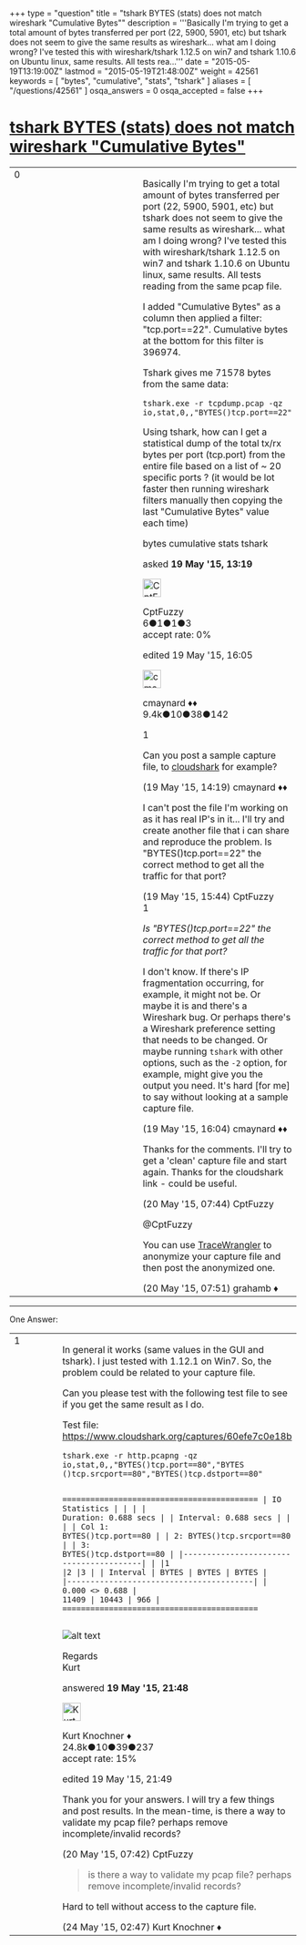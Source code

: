 +++
type = "question"
title = "tshark BYTES (stats) does not match wireshark &quot;Cumulative Bytes&quot;"
description = '''Basically I&#x27;m trying to get a total amount of bytes transferred per port (22, 5900, 5901, etc) but tshark does not seem to give the same results as wireshark... what am I doing wrong? I&#x27;ve tested this with wireshark/tshark 1.12.5 on win7 and tshark 1.10.6 on Ubuntu linux, same results. All tests rea...'''
date = "2015-05-19T13:19:00Z"
lastmod = "2015-05-19T21:48:00Z"
weight = 42561
keywords = [ "bytes", "cumulative", "stats", "tshark" ]
aliases = [ "/questions/42561" ]
osqa_answers = 0
osqa_accepted = false
+++

<div class="headNormal">

# [tshark BYTES (stats) does not match wireshark "Cumulative Bytes"](/questions/42561/tshark-bytes-stats-does-not-match-wireshark-cumulative-bytes)

</div>

<div id="main-body">

<div id="askform">

<table id="question-table" style="width:100%;"><colgroup><col style="width: 50%" /><col style="width: 50%" /></colgroup><tbody><tr class="odd"><td style="width: 30px; vertical-align: top"><div class="vote-buttons"><div id="post-42561-score" class="post-score" title="current number of votes">0</div><div id="favorite-count" class="favorite-count"></div></div></td><td><div id="item-right"><div class="question-body"><p>Basically I'm trying to get a total amount of bytes transferred per port (22, 5900, 5901, etc) but tshark does not seem to give the same results as wireshark... what am I doing wrong? I've tested this with wireshark/tshark 1.12.5 on win7 and tshark 1.10.6 on Ubuntu linux, same results. All tests reading from the same pcap file.</p><p>I added "Cumulative Bytes" as a column then applied a filter: "tcp.port==22". Cumulative bytes at the bottom for this filter is 396974.</p><p>Tshark gives me 71578 bytes from the same data:</p><pre><code>tshark.exe -r tcpdump.pcap -qz io,stat,0,,&quot;BYTES()tcp.port==22&quot;</code></pre><p>Using tshark, how can I get a statistical dump of the total tx/rx bytes per port (tcp.port) from the entire file based on a list of ~ 20 specific ports ? (it would be lot faster then running wireshark filters manually then copying the last "Cumulative Bytes" value each time)</p></div><div id="question-tags" class="tags-container tags">bytes cumulative stats tshark</div><div id="question-controls" class="post-controls"></div><div class="post-update-info-container"><div class="post-update-info post-update-info-user"><p>asked <strong>19 May '15, 13:19</strong></p><img src="https://secure.gravatar.com/avatar/adabc519e456c74ff57f176e4a4685a2?s=32&amp;d=identicon&amp;r=g" class="gravatar" width="32" height="32" alt="CptFuzzy&#39;s gravatar image" /><p>CptFuzzy<br />
<span class="score" title="6 reputation points">6</span><span title="1 badges"><span class="badge1">●</span><span class="badgecount">1</span></span><span title="1 badges"><span class="silver">●</span><span class="badgecount">1</span></span><span title="3 badges"><span class="bronze">●</span><span class="badgecount">3</span></span><br />
<span class="accept_rate" title="Rate of the user&#39;s accepted answers">accept rate:</span> <span title="CptFuzzy has no accepted answers">0%</span></p></div><div class="post-update-info post-update-info-edited"><p>edited 19 May '15, 16:05</p><img src="https://secure.gravatar.com/avatar/55158e2322c4e365a5e0a4a0ac3fbcef?s=32&amp;d=identicon&amp;r=g" class="gravatar" width="32" height="32" alt="cmaynard&#39;s gravatar image" /><p>cmaynard ♦♦<br />
<span class="score" title="9361 reputation points"><span>9.4k</span></span><span title="10 badges"><span class="badge1">●</span><span class="badgecount">10</span></span><span title="38 badges"><span class="silver">●</span><span class="badgecount">38</span></span><span title="142 badges"><span class="bronze">●</span><span class="badgecount">142</span></span></p></div></div><div id="comments-container-42561" class="comments-container"><span id="42563"></span><div id="comment-42563" class="comment"><div id="post-42563-score" class="comment-score">1</div><div class="comment-text"><p>Can you post a sample capture file, to <a href="https://appliance.cloudshark.org/upload/">cloudshark</a> for example?</p></div><div id="comment-42563-info" class="comment-info"><span class="comment-age">(19 May '15, 14:19)</span> cmaynard ♦♦</div></div><span id="42564"></span><div id="comment-42564" class="comment"><div id="post-42564-score" class="comment-score"></div><div class="comment-text"><p>I can't post the file I'm working on as it has real IP's in it... I'll try and create another file that i can share and reproduce the problem. Is "BYTES()tcp.port==22" the correct method to get all the traffic for that port?</p></div><div id="comment-42564-info" class="comment-info"><span class="comment-age">(19 May '15, 15:44)</span> CptFuzzy</div></div><span id="42565"></span><div id="comment-42565" class="comment"><div id="post-42565-score" class="comment-score">1</div><div class="comment-text"><p><em>Is "BYTES()tcp.port==22" the correct method to get all the traffic for that port?</em></p><p>I don't know. If there's IP fragmentation occurring, for example, it might not be. Or maybe it is and there's a Wireshark bug. Or perhaps there's a Wireshark preference setting that needs to be changed. Or maybe running <code>tshark</code> with other options, such as the <code>-2</code> option, for example, might give you the output you need. It's hard [for me] to say without looking at a sample capture file.</p></div><div id="comment-42565-info" class="comment-info"><span class="comment-age">(19 May '15, 16:04)</span> cmaynard ♦♦</div></div><span id="42580"></span><div id="comment-42580" class="comment"><div id="post-42580-score" class="comment-score"></div><div class="comment-text"><p>Thanks for the comments. I'll try to get a 'clean' capture file and start again. Thanks for the cloudshark link - could be useful.</p></div><div id="comment-42580-info" class="comment-info"><span class="comment-age">(20 May '15, 07:44)</span> CptFuzzy</div></div><span id="42581"></span><div id="comment-42581" class="comment"><div id="post-42581-score" class="comment-score"></div><div class="comment-text"><p>@CptFuzzy</p><p>You can use <a href="https://www.tracewrangler.com/">TraceWrangler</a> to anonymize your capture file and then post the anonymized one.</p></div><div id="comment-42581-info" class="comment-info"><span class="comment-age">(20 May '15, 07:51)</span> grahamb ♦</div></div></div><div id="comment-tools-42561" class="comment-tools"></div><div class="clear"></div><div id="comment-42561-form-container" class="comment-form-container"></div><div class="clear"></div></div></td></tr></tbody></table>

------------------------------------------------------------------------

<div class="tabBar">

<span id="sort-top"></span>

<div class="headQuestions">

One Answer:

</div>

</div>

<span id="42567"></span>

<div id="answer-container-42567" class="answer">

<table style="width:100%;"><colgroup><col style="width: 50%" /><col style="width: 50%" /></colgroup><tbody><tr class="odd"><td style="width: 30px; vertical-align: top"><div class="vote-buttons"><div id="post-42567-score" class="post-score" title="current number of votes">1</div></div></td><td><div class="item-right"><div class="answer-body"><p>In general it works (same values in the GUI and tshark). I just tested with 1.12.1 on Win7. So, the problem could be related to your capture file.</p><p>Can you please test with the following test file to see if you get the same result as I do.</p><p>Test file: <a href="https://www.cloudshark.org/captures/60efe7c0e18b">https://www.cloudshark.org/captures/60efe7c0e18b</a></p><pre><code>tshark.exe -r http.pcapng -qz io,stat,0,,&quot;BYTES()tcp.port==80&quot;,&quot;BYTES
()tcp.srcport==80&quot;,&quot;BYTES()tcp.dstport==80&quot;

==========================================
| IO Statistics                          |
|                                        |
| Duration: 0.688 secs                   |
| Interval: 0.688 secs                   |
|                                        |
| Col 1: BYTES()tcp.port==80             |
|     2: BYTES()tcp.srcport==80          |
|     3: BYTES()tcp.dstport==80          |
|----------------------------------------|
|                |1      |2      |3      |
| Interval       | BYTES | BYTES | BYTES |
|----------------------------------------|
| 0.000 &lt;&gt; 0.688 | 11409 | 10443 |   966 |
==========================================</code></pre><p><img src="https://osqa-ask.wireshark.org/upfiles/http.pcapng_Conversations.png" alt="alt text" /></p><p>Regards<br />
Kurt</p></div><div class="answer-controls post-controls"></div><div class="post-update-info-container"><div class="post-update-info post-update-info-user"><p>answered <strong>19 May '15, 21:48</strong></p><img src="https://secure.gravatar.com/avatar/23b7bf5b13bc2c98b2e8aa9869ca5d75?s=32&amp;d=identicon&amp;r=g" class="gravatar" width="32" height="32" alt="Kurt%20Knochner&#39;s gravatar image" /><p>Kurt Knochner ♦<br />
<span class="score" title="24767 reputation points"><span>24.8k</span></span><span title="10 badges"><span class="badge1">●</span><span class="badgecount">10</span></span><span title="39 badges"><span class="silver">●</span><span class="badgecount">39</span></span><span title="237 badges"><span class="bronze">●</span><span class="badgecount">237</span></span><br />
<span class="accept_rate" title="Rate of the user&#39;s accepted answers">accept rate:</span> <span title="Kurt Knochner has 344 accepted answers">15%</span> </br></p></img></div><div class="post-update-info post-update-info-edited"><p>edited 19 May '15, 21:49</p></div></div><div id="comments-container-42567" class="comments-container"><span id="42579"></span><div id="comment-42579" class="comment"><div id="post-42579-score" class="comment-score"></div><div class="comment-text"><p>Thank you for your answers. I will try a few things and post results. In the mean-time, is there a way to validate my pcap file? perhaps remove incomplete/invalid records?</p></div><div id="comment-42579-info" class="comment-info"><span class="comment-age">(20 May '15, 07:42)</span> CptFuzzy</div></div><span id="42635"></span><div id="comment-42635" class="comment"><div id="post-42635-score" class="comment-score"></div><div class="comment-text"><blockquote><p>is there a way to validate my pcap file? perhaps remove incomplete/invalid records?</p></blockquote><p>Hard to tell without access to the capture file.</p></div><div id="comment-42635-info" class="comment-info"><span class="comment-age">(24 May '15, 02:47)</span> Kurt Knochner ♦</div></div></div><div id="comment-tools-42567" class="comment-tools"></div><div class="clear"></div><div id="comment-42567-form-container" class="comment-form-container"></div><div class="clear"></div></div></td></tr></tbody></table>

</div>

<div class="paginator-container-left">

</div>

</div>

</div>

